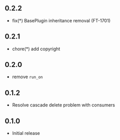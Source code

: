 ## 0.2.2

- fix(*) BasePlugin inheritance removal (FT-1701)

## 0.2.1

- chore(*) add copyright

## 0.2.0

- remove `run_on`

## 0.1.2

- Resolve cascade delete problem with consumers

## 0.1.0

- Initial release
